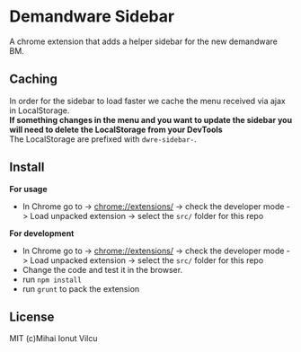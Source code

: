 # Demandware Sidebar

A chrome extension that adds a helper sidebar for the new demandware BM.

## Caching
In order for the sidebar to load faster we cache the menu received via ajax
in LocalStorage.  
**If something changes in the menu and you want to update the sidebar
you will need to delete the LocalStorage from your DevTools**  
The LocalStorage are prefixed with `dwre-sidebar-`.

## Install
**For usage**

- In Chrome go to -> [chrome://extensions/](chrome://extensions/) -> check the developer
mode -> Load unpacked extension -> select the `src/` folder for this repo  

**For development**

- In Chrome go to -> [chrome://extensions/](chrome://extensions/) -> check the developer
mode -> Load unpacked extension -> select the `src/` folder for this repo  
- Change the code and test it in the browser.
- run `npm install`
- run `grunt` to pack the extension

## License
MIT (c)Mihai Ionut Vilcu 
